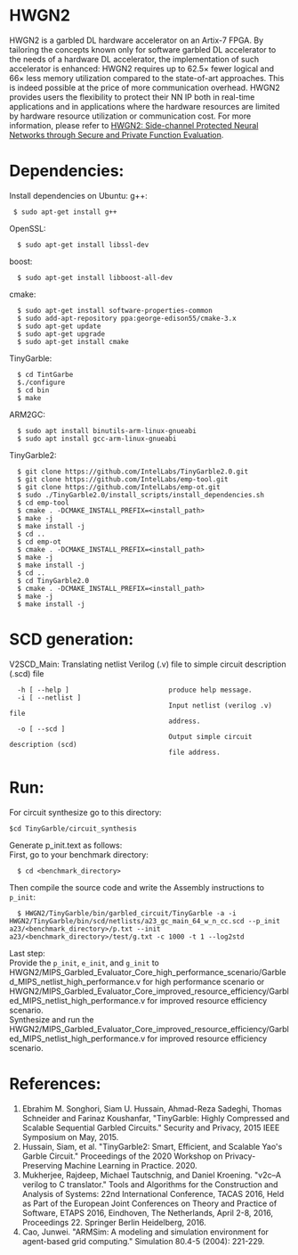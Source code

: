 # HWGN2
HWGN2 is a garbled DL hardware accelerator on an Artix-7 FPGA. By tailoring the concepts known only for software garbled DL accelerator to the needs of a hardware DL accelerator, the implementation of such accelerator is enhanced: HWGN2 requires up to 62.5× fewer logical and 66× less memory utilization compared to the state-of-art approaches. This is indeed possible at the price of more communication overhead. HWGN2 provides users the flexibility to protect their NN IP both in real-time applications and in applications where the hardware resources are limited by hardware resource utilization or communication cost. For more information, please refer to [HWGN2: Side-channel Protected Neural Networks through Secure and Private Function Evaluation]([https://dl.acm.org/doi/abs/10.1145/3508352.3549455](https://arxiv.org/abs/2208.03806)).
# Dependencies:
Install dependencies on Ubuntu:
g++: 
```
 $ sudo apt-get install g++
```
OpenSSL: 
```
  $ sudo apt-get install libssl-dev
```
boost:
```
  $ sudo apt-get install libboost-all-dev
```
cmake:
```
  $ sudo apt-get install software-properties-common
  $ sudo add-apt-repository ppa:george-edison55/cmake-3.x
  $ sudo apt-get update
  $ sudo apt-get upgrade
  $ sudo apt-get install cmake
```
TinyGarble:
```
  $ cd TintGarbe 
  $./configure
  $ cd bin
  $ make
```
ARM2GC:
```
  $ sudo apt install binutils-arm-linux-gnueabi
  $ sudo apt install gcc-arm-linux-gnueabi
```
TinyGarble2: 
```
  $ git clone https://github.com/IntelLabs/TinyGarble2.0.git
  $ git clone https://github.com/IntelLabs/emp-tool.git
  $ git clone https://github.com/IntelLabs/emp-ot.git
  $ sudo ./TinyGarble2.0/install_scripts/install_dependencies.sh
  $ cd emp-tool
  $ cmake . -DCMAKE_INSTALL_PREFIX=<install_path>
  $ make -j 
  $ make install -j
  $ cd ..
  $ cd emp-ot
  $ cmake . -DCMAKE_INSTALL_PREFIX=<install_path>
  $ make -j 
  $ make install -j 
  $ cd ..
  $ cd TinyGarble2.0
  $ cmake . -DCMAKE_INSTALL_PREFIX=<install_path>
  $ make -j 
  $ make install -j
```
# SCD generation:
V2SCD_Main: Translating netlist Verilog (.v) file to simple circuit description (.scd) file
```
  -h [ --help ]                         produce help message.
  -i [ --netlist ]
                                        Input netlist (verilog .v) file
                                        address.
  -o [ --scd ]
                                        Output simple circuit description (scd)
                                        file address.
```
# Run:
For circuit synthesize go to this directory:
``` 
$cd TinyGarble/circuit_synthesis
```
Generate p_init.text as follows:  
First, go to your benchmark directory:
```
  $ cd <benchmark_directory>
```
Then compile the source code and write the Assembly instructions to ```p_init```:  
```
  $ HWGN2/TinyGarble/bin/garbled_circuit/TinyGarble -a -i HWGN2/TinyGarble/bin/scd/netlists/a23_gc_main_64_w_n_cc.scd --p_init a23/<benchmark_directory>/p.txt --init a23/<benchmark_directory>/test/g.txt -c 1000 -t 1 --log2std
```
Last step:  
Provide the ```p_init```, ```e_init```, and ```g_init``` to HWGN2/MIPS_Garbled_Evaluator_Core_high_performance_scenario/Garbled_MIPS_netlist_high_performance.v for high performance scenario or HWGN2/MIPS_Garbled_Evaluator_Core_improved_resource_efficiency/Garbled_MIPS_netlist_high_performance.v for improved resource efficiency scenario.  
Synthesize and run the HWGN2/MIPS_Garbled_Evaluator_Core_improved_resource_efficiency/Garbled_MIPS_netlist_high_performance.v for improved resource efficiency scenario.
# References:
1. Ebrahim M. Songhori, Siam U. Hussain, Ahmad-Reza Sadeghi, Thomas Schneider and Farinaz Koushanfar, "TinyGarble: Highly Compressed and Scalable Sequential Garbled Circuits." Security and Privacy, 2015 IEEE Symposium on May, 2015.
1. Hussain, Siam, et al. "TinyGarble2: Smart, Efficient, and Scalable Yao's Garble Circuit." Proceedings of the 2020 Workshop on Privacy-Preserving Machine Learning in Practice. 2020.
1. Mukherjee, Rajdeep, Michael Tautschnig, and Daniel Kroening. "v2c–A verilog to C translator." Tools and Algorithms for the Construction and Analysis of Systems: 22nd International Conference, TACAS 2016, Held as Part of the European Joint Conferences on Theory and Practice of Software, ETAPS 2016, Eindhoven, The Netherlands, April 2-8, 2016, Proceedings 22. Springer Berlin Heidelberg, 2016.
1. Cao, Junwei. "ARMSim: A modeling and simulation environment for agent-based grid computing." Simulation 80.4-5 (2004): 221-229.
